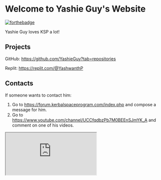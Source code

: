 # Welcome to Yashie Guy's Website
[![forthebadge](https://forthebadge.com/images/badges/made-with-markdown.svg)](https://forthebadge.com)

Yashie Guy loves KSP a lot!

## Projects
GitHub:
https://github.com/YashieGuy?tab=repositories

Replit:
https://replit.com/@YashwanthP

## Contacts
If someone wants to contact him:

1. Go to https://forum.kerbalspaceprogram.com/index.php and compose a message for him.
2. Go to https://www.youtube.com/channel/UCCfqdbzPb7M0BEEnSJmYK_A and comment on one of his videos.

<iframe width="300" height="140" src="https://www.voicy.network/embed/FpjD0DzsDUWYLazWE9Iyng"></iframe>
